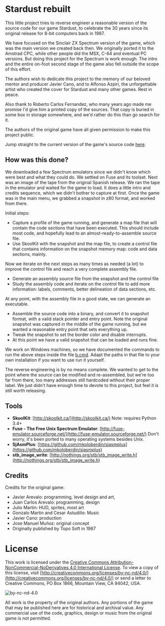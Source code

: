 # Stardust rebuilt

This little project tries to reverse engineer a reasonable version of the
source code for our game Stardust, to celebrate the 30 years since its
original release for 8-bit computers back in 1987.

We have focused on the Sinclair ZX Spectrum version of the game, which was
the main version we created back then. We originally ported it to the
Amstrad CPC, while other people did the MSX, C-64 and eventual PC versions.
But doing this project for the Spectrum is work enough. The intro and the
entire on-foot second stage of the game also fell outside the scope of this
effort.

The authors wish to dedicate this project to the memory of our beloved mentor
and producer Javier Cano, and to Alfonso Azpiri, the unforgettable artist who
created the cover for Stardust and many other games. Rest in peace.

Also thank to Roberto Carlos Fernandez, who many years ago made me promise
I'd give him a printed copy of the sources. That copy is buried in some box
in storage somewhere, and we'd rather do this than go search for it.

The authors of the original game have all given permission to make this
project public.

Jump straight to the current version of the game's source code [here](s1.asm).

## How was this done?

We downloaded a few Spectrum emulators since we didn't know which were best
and what they could do. We settled on Fuse and its toolset. Next was an image
of the tape from the original Spanish release. We ran the tape in the emulator
and waited for the game to load. It does a little intro and credits sequence,
which we didn't bother to capture at first. Once the game was in the main menu,
we grabbed a snapshot in z80 format, and worked from there.

Initial steps:

- Capture a profile of the game running, and generate a map file that will
contain the code sections that have been executed. This should include most
code, and hopefully lead to an almost-ready-to-assemble source file.
- Use SkoolKit with the snapshot and the map file, to create a control file
that contains information on the snapshot memory map: code and data sections,
mainly.

Now we iterate on the next steps as many times as needed (a lot) to improve
the control file and reach a very complete assembly file.

- Generate an assembly source file from the snapshot and the control file
- Study the assembly code and iterate on the control file to add more
information: labels, comments, better delineation of data sections, etc.

At any point, with the assembly file in a good state, we can generate an executable.

- Assemble the source code into a binary, and convert it to snapshot format,
with a valid stack pointer and entry point. Note the original snapshot was
captured in the middle of the game running, but we wanted a reasonable
entry point that sets everything up.
- Tweak the snapshot to set the border color and disable interrupts.
- At this point we have a valid snapshot that can be loaded and runs fine.

We work on Windows machines, so we have documented the commands to run the
above steps inside the file [b.cmd](b.cmd). Adapt the paths in that file to
your own installation if you want to use run it yourself.

The reverse engineering is by no means complete. We wanted to get to the point
where the source can be modified and re-assembled, but we're too far from there,
too many addresses still hardcoded without their proper label. We just didn't
have enough time to devote to this project, but feel it is still worth releasing.

## Tools

- **SkoolKit**: [http://skoolkit.ca/](http://skoolkit.ca/) Note: requires Python 3.4+
- **Fuse - The Free Unix Spectrum Emulator**: [http://fuse-emulator.sourceforge.net/](http://fuse-emulator.sourceforge.net/) Don't worry, it's been ported to many operating systems besides Unix.
- **SjAsmPlus**: [https://github.com/mkoloberdin/sjasmplus](https://github.com/mkoloberdin/sjasmplus)
- **stb_image_write**: [http://nothings.org/stb/stb_image_write.h](http://nothings.org/stb/stb_image_write.h)

## Credits

Credits for the original game:

- Javier Arevalo: programming, level design and art,
- Juan Carlos Arevalo: programming, design
- Julio Martin: HUD, sprites, most art
- Gonzalo Martin and Cesar Astudillo: Music
- Javier Cano: production
- Jose Manuel Muñoz: original concept
- Originally published by Topo Soft in 1987

# License

This work is licensed under the [Creative Commons Attribution-NonCommercial-NoDerivatives
4.0 International License](http://creativecommons.org/licenses/by-nc-nd/4.0/).  To view a copy of this license, visit [http://creativecommons.org/licenses/by-nc-nd/4.0/](http://creativecommons.org/licenses/by-nc-nd/4.0/) or send a letter to Creative Commons, PO Box 1866, Mountain View, CA 94042, USA.

![by-nc-nd-4.0](https://i.creativecommons.org/l/by-nc-nd/4.0/88x31.png)

All work is the property of the original authors. Any portions of the game
that may be published here are for historical and archival value. Any
commercial use of the code, graphics, design or music from the original
game is not permitted.
